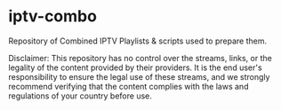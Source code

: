 # iptv-combo
Repository of Combined IPTV Playlists & scripts used to prepare them.

Disclaimer:
This repository has no control over the streams, links, or the legality of the content provided by their providers. It is the end user's responsibility to ensure the legal use of these streams, and we strongly recommend verifying that the content complies with the laws and regulations of your country before use.

